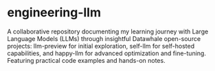 # engineering-llm
A collaborative repository documenting my learning journey with Large Language Models (LLMs) through insightful Datawhale open-source projects: llm-preview for initial exploration, self-llm for self-hosted capabilities, and happy-llm for advanced optimization and fine-tuning. Featuring practical code examples and hands-on notes.
